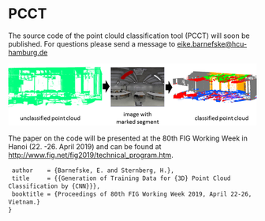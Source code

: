 # PCCT
The source code of the point clould classification tool (PCCT) will soon be published. For questions please send a message to eike.barnefske@hcu-hamburg.de

![Alt text](Motivation.png?raw=true "Concept and Motivation")

The paper on the code will be presented at the 80th FIG Working Week in Hanoi (22. -26. April 2019) and can be found at http://www.fig.net/fig2019/technical_program.htm.


  ``` @InProceedings{barnefske19,
   author    = {Barnefske, E. and Sternberg, H.},
   title     = {{Generation of Training Data for {3D} Point Cloud Classification by {CNN}}},
   booktitle = {Proceedings of 80th FIG Working Week 2019, April 22-26, Vietnam.}
  }
  ```
